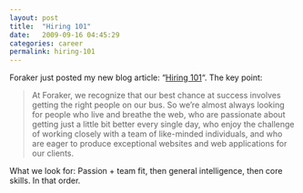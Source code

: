 ```yaml
---
layout: post
title:  "Hiring 101"
date:   2009-09-16 04:45:29
categories: career
permalink: hiring-101
---
```

Foraker just posted my new blog article: “[Hiring 101](http://www.foraker.com/blog/hiring-101)“. The key point:

>At Foraker, we recognize that our best chance at success involves getting the right people on our bus. So we’re almost always looking for people who live and breathe the web, who are passionate about getting just a little bit better every single day, who enjoy the challenge of working closely with a team of like-minded individuals, and who are eager to produce exceptional websites and web applications for our clients.

What we look for: Passion + team fit, then general intelligence, then core skills. In that order.
